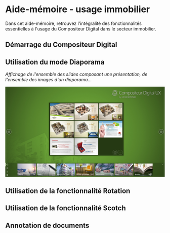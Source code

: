 # Aide-mémoire - usage immobilier

Dans cet aide-mémoire, retrouvez l'intégralité des fonctionnalités essentielles à l'usage du Compositeur Digital dans le secteur immobilier. 

## Démarrage du Compositeur Digital

## Utilisation du mode Diaporama

*Affichage de l'ensemble des slides composant une présentation, de l'ensemble des images d'un diaporama...*

![Fonctionnalité Diaporama](../img/diaporama1.png)

## Utilisation de la fonctionnalité Rotation

## Utilisation de la fonctionnalité Scotch

## Annotation de documents

## 
